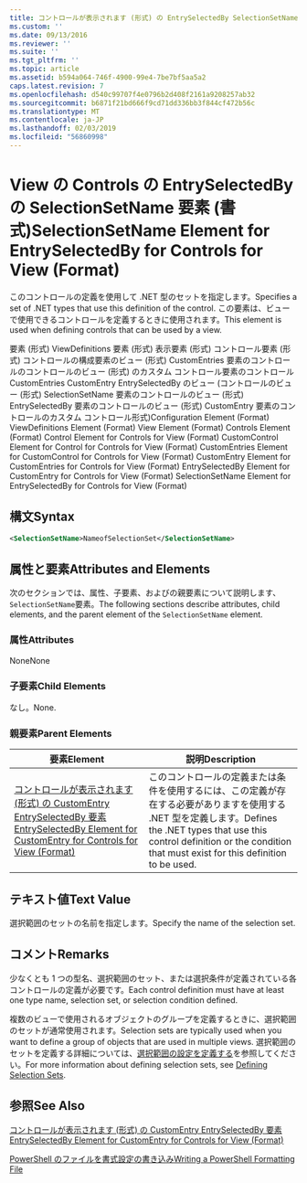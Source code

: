 ```yaml
---
title: コントロールが表示されます (形式) の EntrySelectedBy SelectionSetName 要素 |Microsoft Docs
ms.custom: ''
ms.date: 09/13/2016
ms.reviewer: ''
ms.suite: ''
ms.tgt_pltfrm: ''
ms.topic: article
ms.assetid: b594a064-746f-4900-99e4-7be7bf5aa5a2
caps.latest.revision: 7
ms.openlocfilehash: d540c99707f4e0796b2d408f2161a9208257ab32
ms.sourcegitcommit: b6871f21bd666f9cd71dd336bb3f844cf472b56c
ms.translationtype: MT
ms.contentlocale: ja-JP
ms.lasthandoff: 02/03/2019
ms.locfileid: "56860998"
---
```

# <a name="selectionsetname-element-for-entryselectedby-for-controls-for-view-format"></a><span data-ttu-id="66861-102">View の Controls の EntrySelectedBy の SelectionSetName 要素 (書式)</span><span class="sxs-lookup"><span data-stu-id="66861-102">SelectionSetName Element for EntrySelectedBy for Controls for View (Format)</span></span>

<span data-ttu-id="66861-103">このコントロールの定義を使用して .NET 型のセットを指定します。</span><span class="sxs-lookup"><span data-stu-id="66861-103">Specifies a set of .NET types that use this definition of the control.</span></span> <span data-ttu-id="66861-104">この要素は、ビューで使用できるコントロールを定義するときに使用されます。</span><span class="sxs-lookup"><span data-stu-id="66861-104">This element is used when defining controls that can be used by a view.</span></span>

<span data-ttu-id="66861-105">要素 (形式) ViewDefinitions 要素 (形式) 表示要素 (形式) コントロール要素 (形式) コントロールの構成要素のビュー (形式) CustomEntries 要素のコントロールのコントロールのビュー (形式) のカスタム コントロール要素のコントロールCustomEntries CustomEntry EntrySelectedBy のビュー (コントロールのビュー (形式) SelectionSetName 要素のコントロールのビュー (形式) EntrySelectedBy 要素のコントロールのビュー (形式) CustomEntry 要素のコントロールのカスタム コントロール形式)</span><span class="sxs-lookup"><span data-stu-id="66861-105">Configuration Element (Format) ViewDefinitions Element (Format) View Element (Format) Controls Element (Format) Control Element for Controls for View (Format) CustomControl Element for Control for Controls for View (Format) CustomEntries Element for CustomControl for Controls for View (Format) CustomEntry Element for CustomEntries for Controls for View (Format) EntrySelectedBy Element for CustomEntry for Controls for View (Format) SelectionSetName Element for EntrySelectedBy for Controls for View (Format)</span></span>

## <a name="syntax"></a><span data-ttu-id="66861-106">構文</span><span class="sxs-lookup"><span data-stu-id="66861-106">Syntax</span></span>

```xml
<SelectionSetName>NameofSelectionSet</SelectionSetName>

```

## <a name="attributes-and-elements"></a><span data-ttu-id="66861-107">属性と要素</span><span class="sxs-lookup"><span data-stu-id="66861-107">Attributes and Elements</span></span>

<span data-ttu-id="66861-108">次のセクションでは、属性、子要素、およびの親要素について説明します、`SelectionSetName`要素。</span><span class="sxs-lookup"><span data-stu-id="66861-108">The following sections describe attributes, child elements, and the parent element of the `SelectionSetName` element.</span></span>

### <a name="attributes"></a><span data-ttu-id="66861-109">属性</span><span class="sxs-lookup"><span data-stu-id="66861-109">Attributes</span></span>

<span data-ttu-id="66861-110">None</span><span class="sxs-lookup"><span data-stu-id="66861-110">None</span></span>

### <a name="child-elements"></a><span data-ttu-id="66861-111">子要素</span><span class="sxs-lookup"><span data-stu-id="66861-111">Child Elements</span></span>

<span data-ttu-id="66861-112">なし。</span><span class="sxs-lookup"><span data-stu-id="66861-112">None.</span></span>

### <a name="parent-elements"></a><span data-ttu-id="66861-113">親要素</span><span class="sxs-lookup"><span data-stu-id="66861-113">Parent Elements</span></span>

|<span data-ttu-id="66861-114">要素</span><span class="sxs-lookup"><span data-stu-id="66861-114">Element</span></span>|<span data-ttu-id="66861-115">説明</span><span class="sxs-lookup"><span data-stu-id="66861-115">Description</span></span>|
|-------------|-----------------|
|[<span data-ttu-id="66861-116">コントロールが表示されます (形式) の CustomEntry EntrySelectedBy 要素</span><span class="sxs-lookup"><span data-stu-id="66861-116">EntrySelectedBy Element for CustomEntry for Controls for View (Format)</span></span>](./entryselectedby-element-for-customentry-for-controls-for-view-format.md)|<span data-ttu-id="66861-117">このコントロールの定義または条件を使用するには、この定義が存在する必要がありますを使用する .NET 型を定義します。</span><span class="sxs-lookup"><span data-stu-id="66861-117">Defines the .NET types that use this control definition or the condition that must exist for this definition to be used.</span></span>|

## <a name="text-value"></a><span data-ttu-id="66861-118">テキスト値</span><span class="sxs-lookup"><span data-stu-id="66861-118">Text Value</span></span>

<span data-ttu-id="66861-119">選択範囲のセットの名前を指定します。</span><span class="sxs-lookup"><span data-stu-id="66861-119">Specify the name of the selection set.</span></span>

## <a name="remarks"></a><span data-ttu-id="66861-120">コメント</span><span class="sxs-lookup"><span data-stu-id="66861-120">Remarks</span></span>

<span data-ttu-id="66861-121">少なくとも 1 つの型名、選択範囲のセット、または選択条件が定義されている各コントロールの定義が必要です。</span><span class="sxs-lookup"><span data-stu-id="66861-121">Each control definition must have at least one type name, selection set, or selection condition defined.</span></span>

<span data-ttu-id="66861-122">複数のビューで使用されるオブジェクトのグループを定義するときに、選択範囲のセットが通常使用されます。</span><span class="sxs-lookup"><span data-stu-id="66861-122">Selection sets are typically used when you want to define a group of objects that are used in multiple views.</span></span> <span data-ttu-id="66861-123">選択範囲のセットを定義する詳細については、[選択範囲の設定を定義する](./defining-selection-sets.md)を参照してください。</span><span class="sxs-lookup"><span data-stu-id="66861-123">For more information about defining selection sets, see [Defining Selection Sets](./defining-selection-sets.md).</span></span>

## <a name="see-also"></a><span data-ttu-id="66861-124">参照</span><span class="sxs-lookup"><span data-stu-id="66861-124">See Also</span></span>

[<span data-ttu-id="66861-125">コントロールが表示されます (形式) の CustomEntry EntrySelectedBy 要素</span><span class="sxs-lookup"><span data-stu-id="66861-125">EntrySelectedBy Element for CustomEntry for Controls for View (Format)</span></span>](./entryselectedby-element-for-customentry-for-controls-for-view-format.md)

[<span data-ttu-id="66861-126">PowerShell のファイルを書式設定の書き込み</span><span class="sxs-lookup"><span data-stu-id="66861-126">Writing a PowerShell Formatting File</span></span>](./writing-a-powershell-formatting-file.md)
